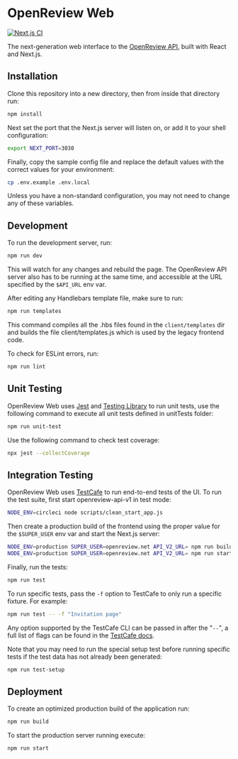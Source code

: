 # OpenReview Web

[![Next.js CI](https://github.com/openreview/openreview-web/workflows/Next.js%20CI/badge.svg?branch=master)](https://github.com/openreview/openreview-web/actions)

The next-generation web interface to the [OpenReview API](https://github.com/openreview/openreview/),
built with React and Next.js.

## Installation

Clone this repository into a new directory, then from inside that directory run:

```bash
npm install
```

Next set the port that the Next.js server will listen on, or add it to your shell configuration:

```bash
export NEXT_PORT=3030
```

Finally, copy the sample config file and replace the default values with the correct
values for your environment:

```bash
cp .env.example .env.local
```

Unless you have a non-standard configuration, you may not need to change any of these variables.

## Development

To run the development server, run:

```bash
npm run dev
```

This will watch for any changes and rebuild the page. The OpenReview API server
also has to be running at the same time, and accessible at the URL specified by
the `$API_URL` env var.

After editing any Handlebars template file, make sure to run:

```bash
npm run templates
```

This command compiles all the .hbs files found in the `client/templates` dir and
builds the file client/templates.js which is used by the legacy frontend code.

To check for ESLint errors, run:

```bash
npm run lint
```

## Unit Testing

OpenReview Web uses [Jest](https://jestjs.io/) and [Testing Library](https://testing-library.com/) to run unit tests, use the following command to execute all unit tests defined in unitTests folder:

```bash
npm run unit-test
```

Use the following command to check test coverage:

```bash
npx jest --collectCoverage
```

## Integration Testing

OpenReview Web uses [TestCafe](https://devexpress.github.io/testcafe/) to run
end-to-end tests of the UI. To run the test suite, first start openreview-api-v1
in test mode:

```bash
NODE_ENV=circleci node scripts/clean_start_app.js
```

Then create a production build of the frontend using the proper value for the `$SUPER_USER`
env var and start the Next.js server:

```bash
NODE_ENV=production SUPER_USER=openreview.net API_V2_URL= npm run build
NODE_ENV=production SUPER_USER=openreview.net API_V2_URL= npm run start
```

Finally, run the tests:

```bash
npm run test
```

To run specific tests, pass the `-f` option to TestCafe to only run a specific
fixture. For example:

```bash
npm run test -- -f "Invitation page"
```

Any option supported by the TestCafe CLI can be passed in after the "`--`", a full
list of flags can be found in the [TestCafe docs](https://devexpress.github.io/testcafe/documentation/reference/command-line-interface.html#-f-name---fixture-name).

Note that you may need to run the special setup test before running specific tests
if the test data has not already been generated:

```bash
npm run test-setup
```

## Deployment

To create an optimized production build of the application run:

```bash
npm run build
```

To start the production server running execute:

```bash
npm run start
```
